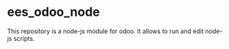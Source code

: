 # ees_odoo_node
This repository is a node-js module for odoo. It allows to run and edit node-js scripts.
